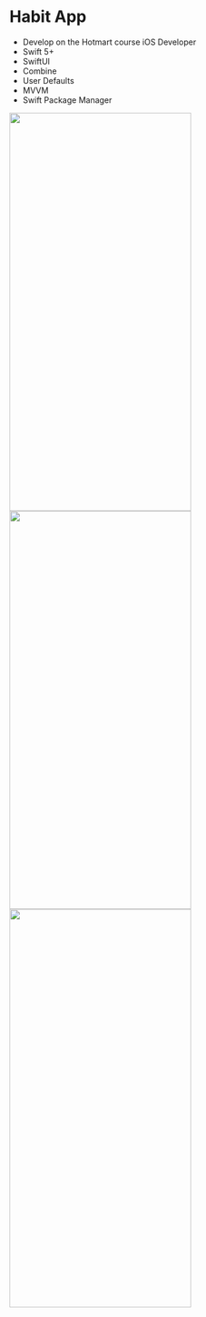 # Habit App

- Develop on the Hotmart course iOS Developer
- Swift 5+
- SwiftUI
- Combine
- User Defaults
- MVVM
- Swift Package Manager

<img src="https://user-images.githubusercontent.com/32423942/235902038-cb8c89c8-d4fe-4777-9371-00d2a29afeb0.png" width="320" height="700" />

<img src="https://user-images.githubusercontent.com/32423942/235902071-02963a8e-9403-4998-9cb1-aa619417f09e.png" width="320" height="700" />

<img src="https://user-images.githubusercontent.com/32423942/235902089-bd24f59c-839a-4a9c-bbfe-4c07d2644410.png" width="320" height="700" />


